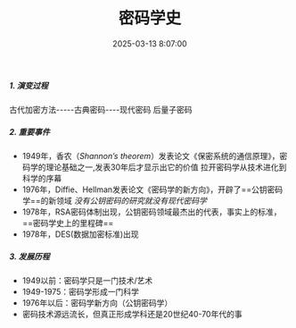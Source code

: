 ﻿---
title: 密码学史
date: 2025-03-13 8:07:00
tags: [密码学，笔记]
categories: [密码学]
---
##### 1. 演变过程
古代加密方法-----古典密码----现代密码       后量子密码
##### 2. 重要事件
- 1949年，香农（*Shannon’s theorem*）发表论文《保密系统的通信原理》，密码学的理论基础之一,发表30年后才显示出它的价值
  拉开密码学从技术进化到科学的序幕
- 1976年，Diffie、Hellman发表论文《密码学的新方向》，开辟了==公钥密码学==的新领域
  *没有公钥密码的研究就没有现代密码学*
- 1978年，RSA密码体制出现，公钥密码领域最杰出的代表，事实上的标准，==密码学史上的里程碑==
- 1978年，DES(数据加密标准)出现
##### 3. 发展历程
- 1949以前：密码学只是一门技术/艺术
- 1949-1975：密码学形成一门科学
- 1976年以后：密码学新方向（公钥密码学）
- 密码技术源远流长，但真正形成学科还是20世纪40-70年代的事
